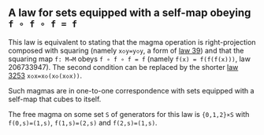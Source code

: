 ## A law for sets equipped with a self-map obeying `f ∘ f ∘ f = f`

This law is equivalent to stating that the magma operation is right-projection composed with squaring (namely `x◇y=y◇y`, a form of [law 39](https://teorth.github.io/equational_theories/implications/?39)) and that the squaring map `f: M→M` obeys `f ∘ f ∘ f = f` (namely `f(x) = f(f(f(x)))`, law 206733947).  The second condition can be replaced by the shorter [law 3253](https://teorth.github.io/equational_theories/implications/?3253) `x◇x=x◇(x◇(x◇x))`.

Such magmas are in one-to-one correspondence with sets equipped with a self-map that cubes to itself.

The free magma on some set `S` of generators for this law is `{0,1,2}×S` with `f(0,s)=(1,s)`, `f(1,s)=(2,s)` and `f(2,s)=(1,s)`.